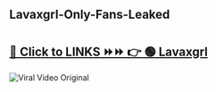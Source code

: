 
 ## Lavaxgrl-Only-Fans-Leaked

# <h2><a href="https://clipsfans.com/Lavaxgrl&ref=git">🔗 Click to LINKS ⏩⏩ 👉 🟢 Lavaxgrl </a></h2>

<a href="https://clipsfans.com/Lavaxgrl&ref=git" rel="nofollow" data-target="animated-image.originalLink"><img src="https://i.ibb.co.com/xMMVF88/686577567.gif" alt="Viral Video Original" style="max-width: 100%; display: inline-block;" data-target="animated-image.originalImage"></a>
